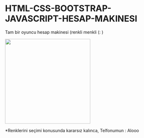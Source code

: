 # HTML-CSS-BOOTSTRAP-JAVASCRIPT-HESAP-MAKINESI
Tam bir oyuncu hesap makinesi (renkli menkli (: ) 

<img src="https://github.com/perseusp3/HTML-CSS-BOOTSTRAP-JAVASCRIPT-HESAP-MAKINESI/blob/master/image/tamekran.PNG" height="280"><br>

*Renklerini seçimi konusunda kararsız kalınca, Telfonumun : Alooo
